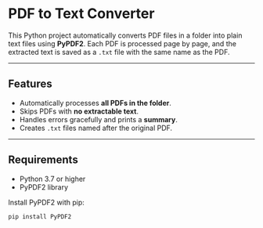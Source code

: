 # PDF to Text Converter

This Python project automatically converts PDF files in a folder into plain text files using **PyPDF2**. Each PDF is processed page by page, and the extracted text is saved as a `.txt` file with the same name as the PDF.

---

## Features

- Automatically processes **all PDFs in the folder**.
- Skips PDFs with **no extractable text**.
- Handles errors gracefully and prints a **summary**.
- Creates `.txt` files named after the original PDF.

---

## Requirements

- Python 3.7 or higher
- PyPDF2 library

Install PyPDF2 with pip:

```bash
pip install PyPDF2
